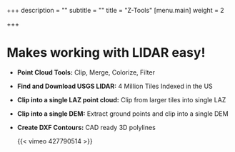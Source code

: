 +++
description = ""
subtitle = ""
title = "Z-Tools"
[menu.main]
weight = 2

+++
# Makes working with LIDAR easy!

* **Point Cloud Tools:** Clip, Merge, Colorize, Filter
* **Find and Download USGS LIDAR:** 4 Million Tiles Indexed in the US
* **Clip into a single LAZ point cloud:** Clip from larger tiles into single LAZ
* **Clip into a single DEM:** Extract ground points and clip into a single DEM
* **Create DXF Contours:** CAD ready 3D polylines

  {{< vimeo 427790514 >}}